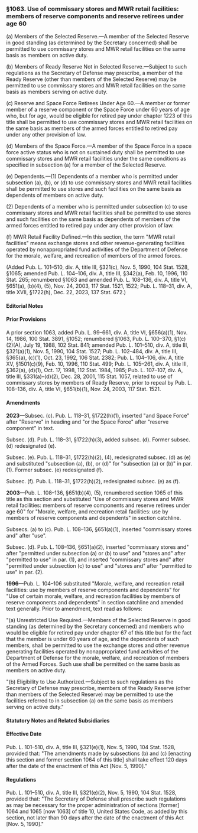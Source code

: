 ### §1063. Use of commissary stores and MWR retail facilities: members of reserve components and reserve retirees under age 60 ###

(a) Members of the Selected Reserve.—A member of the Selected Reserve in good standing (as determined by the Secretary concerned) shall be permitted to use commissary stores and MWR retail facilities on the same basis as members on active duty.

(b) Members of Ready Reserve Not in Selected Reserve.—Subject to such regulations as the Secretary of Defense may prescribe, a member of the Ready Reserve (other than members of the Selected Reserve) may be permitted to use commissary stores and MWR retail facilities on the same basis as members serving on active duty.

(c) Reserve and Space Force Retirees Under Age 60.—A member or former member of a reserve component or the Space Force under 60 years of age who, but for age, would be eligible for retired pay under chapter 1223 of this title shall be permitted to use commissary stores and MWR retail facilities on the same basis as members of the armed forces entitled to retired pay under any other provision of law.

(d) Members of the Space Force.—A member of the Space Force in a space force active status who is not on sustained duty shall be permitted to use commissary stores and MWR retail facilities under the same conditions as specified in subsection (a) for a member of the Selected Reserve.

(e) Dependents.—(1) Dependents of a member who is permitted under subsection (a), (b), or (d) to use commissary stores and MWR retail facilities shall be permitted to use stores and such facilities on the same basis as dependents of members on active duty.

(2) Dependents of a member who is permitted under subsection (c) to use commissary stores and MWR retail facilities shall be permitted to use stores and such facilities on the same basis as dependents of members of the armed forces entitled to retired pay under any other provision of law.

(f) MWR Retail Facility Defined.—In this section, the term "MWR retail facilities" means exchange stores and other revenue-generating facilities operated by nonappropriated fund activities of the Department of Defense for the morale, welfare, and recreation of members of the armed forces.

(Added Pub. L. 101–510, div. A, title III, §321(c), Nov. 5, 1990, 104 Stat. 1528, §1065; amended Pub. L. 104–106, div. A, title III, §342(a), Feb. 10, 1996, 110 Stat. 265; renumbered §1063 and amended Pub. L. 108–136, div. A, title VI, §651(a), (b)(4), (5), Nov. 24, 2003, 117 Stat. 1521, 1522; Pub. L. 118–31, div. A, title XVII, §1722(h), Dec. 22, 2023, 137 Stat. 672.)

#### **Editorial Notes** ####

#### Prior Provisions ####

A prior section 1063, added Pub. L. 99–661, div. A, title VI, §656(a)(1), Nov. 14, 1986, 100 Stat. 3891, §1052; renumbered §1063, Pub. L. 100–370, §1(c)(2)(A), July 19, 1988, 102 Stat. 841; amended Pub. L. 101–510, div. A, title III, §321(a)(1), Nov. 5, 1990, 104 Stat. 1527; Pub. L. 102–484, div. A, title III, §365(a), (c)(1), Oct. 23, 1992, 106 Stat. 2382; Pub. L. 104–106, div. A, title XV, §1501(c)(9), Feb. 10, 1996, 110 Stat. 499; Pub. L. 105–261, div. A, title III, §362(a), (d)(1), Oct. 17, 1998, 112 Stat. 1984, 1985; Pub. L. 107–107, div. A, title III, §331(a)–(d)(2), Dec. 28, 2001, 115 Stat. 1057, related to use of commissary stores by members of Ready Reserve, prior to repeal by Pub. L. 108–136, div. A, title VI, §651(b)(1), Nov. 24, 2003, 117 Stat. 1521.

#### Amendments ####

**2023**—Subsec. (c). Pub. L. 118–31, §1722(h)(1), inserted "and Space Force" after "Reserve" in heading and "or the Space Force" after "reserve component" in text.

Subsec. (d). Pub. L. 118–31, §1722(h)(3), added subsec. (d). Former subsec. (d) redesignated (e).

Subsec. (e). Pub. L. 118–31, §1722(h)(2), (4), redesignated subsec. (d) as (e) and substituted "subsection (a), (b), or (d)" for "subsection (a) or (b)" in par. (1). Former subsec. (e) redesignated (f).

Subsec. (f). Pub. L. 118–31, §1722(h)(2), redesignated subsec. (e) as (f).

**2003**—Pub. L. 108–136, §651(b)(4), (5), renumbered section 1065 of this title as this section and substituted "Use of commissary stores and MWR retail facilities: members of reserve components and reserve retirees under age 60" for "Morale, welfare, and recreation retail facilities: use by members of reserve components and dependents" in section catchline.

Subsecs. (a) to (c). Pub. L. 108–136, §651(a)(1), inserted "commissary stores and" after "use".

Subsec. (d). Pub. L. 108–136, §651(a)(2), inserted "commissary stores and" after "permitted under subsection (a) or (b) to use" and "stores and" after "permitted to use" in par. (1), and inserted "commissary stores and" after "permitted under subsection (c) to use" and "stores and" after "permitted to use" in par. (2).

**1996**—Pub. L. 104–106 substituted "Morale, welfare, and recreation retail facilities: use by members of reserve components and dependents" for "Use of certain morale, welfare, and recreation facilities by members of reserve components and dependents" in section catchline and amended text generally. Prior to amendment, text read as follows:

"(a) Unrestricted Use Required.—Members of the Selected Reserve in good standing (as determined by the Secretary concerned) and members who would be eligible for retired pay under chapter 67 of this title but for the fact that the member is under 60 years of age, and the dependents of such members, shall be permitted to use the exchange stores and other revenue generating facilities operated by nonappropriated fund activities of the Department of Defense for the morale, welfare, and recreation of members of the Armed Forces. Such use shall be permitted on the same basis as members on active duty.

"(b) Eligibility to Use Authorized.—Subject to such regulations as the Secretary of Defense may prescribe, members of the Ready Reserve (other than members of the Selected Reserve) may be permitted to use the facilities referred to in subsection (a) on the same basis as members serving on active duty."

#### **Statutory Notes and Related Subsidiaries** ####

#### Effective Date ####

Pub. L. 101–510, div. A, title III, §321(e)(1), Nov. 5, 1990, 104 Stat. 1528, provided that: "The amendments made by subsections (b) and (c) [enacting this section and former section 1064 of this title] shall take effect 120 days after the date of the enactment of this Act [Nov. 5, 1990]."

#### Regulations ####

Pub. L. 101–510, div. A, title III, §321(e)(2), Nov. 5, 1990, 104 Stat. 1528, provided that: "The Secretary of Defense shall prescribe such regulations as may be necessary for the proper administration of sections [former] 1064 and 1065 [now 1063] of title 10, United States Code, as added by this section, not later than 90 days after the date of the enactment of this Act [Nov. 5, 1990]."